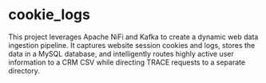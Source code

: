 # cookie_logs
This project leverages Apache NiFi and Kafka to create a dynamic web data ingestion pipeline. It captures website session cookies and logs, stores the data in a MySQL database, and intelligently routes highly active user information to a CRM CSV while directing TRACE requests to a separate directory.
